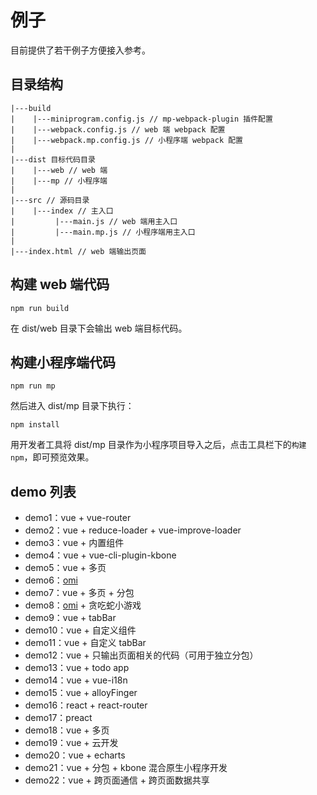 # 例子

目前提供了若干例子方便接入参考。

## 目录结构

```
|---build
|    |---miniprogram.config.js // mp-webpack-plugin 插件配置
|    |---webpack.config.js // web 端 webpack 配置
|    |---webpack.mp.config.js // 小程序端 webpack 配置
|
|---dist 目标代码目录
|    |---web // web 端
|    |---mp // 小程序端
|
|---src // 源码目录
|    |---index // 主入口
|         |---main.js // web 端用主入口
|         |---main.mp.js // 小程序端用主入口
|
|---index.html // web 端输出页面
```

## 构建 web 端代码

```
npm run build
```

在 dist/web 目录下会输出 web 端目标代码。

## 构建小程序端代码

```
npm run mp
```

然后进入 dist/mp 目录下执行：

```
npm install
```

用开发者工具将 dist/mp 目录作为小程序项目导入之后，点击工具栏下的`构建 npm`，即可预览效果。

## demo 列表

* demo1：vue + vue-router
* demo2：vue + reduce-loader + vue-improve-loader
* demo3：vue + 内置组件
* demo4：vue + vue-cli-plugin-kbone
* demo5：vue + 多页
* demo6：[omi](https://github.com/Tencent/omi)
* demo7：vue + 多页 + 分包
* demo8：[omi](https://github.com/Tencent/omi) + 贪吃蛇小游戏
* demo9：vue + tabBar
* demo10：vue + 自定义组件
* demo11：vue + 自定义 tabBar
* demo12：vue + 只输出页面相关的代码（可用于独立分包）
* demo13：vue + todo app
* demo14：vue + vue-i18n
* demo15：vue + alloyFinger
* demo16：react + react-router
* demo17：preact
* demo18：vue + 多页
* demo19：vue + 云开发
* demo20：vue + echarts
* demo21：vue + 分包 + kbone 混合原生小程序开发
* demo22：vue + 跨页面通信 + 跨页面数据共享
